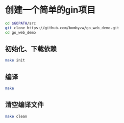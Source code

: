 # 创建一个简单的gin项目

```bash
cd $GOPATH/src
git clone https://github.com/bombyzw/go_web_demo.git
cd go_web_demo
```

## 初始化、下载依赖

```bash
make init
```

## 编译

```bash
make
```

## 清空编译文件

```bash
make clean
```
